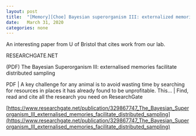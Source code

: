 ```yaml
---
layout: post
title:  "[Memory][Choe] Bayesian superorganism III: externalized memories facilitates ..."
date:   March 31, 2020
categories: none
---
```


An interesting paper from U of Bristol that cites work from our lab. 


 






RESEARCHGATE.NET

(PDF) The Bayesian Superorganism III: externalised memories facilitate distributed sampling

PDF | A key challenge for any animal is to avoid wasting time by searching for resources in places it has already found to be unprofitable. This... | Find, read and cite all the research you need on ResearchGate





[https://www.researchgate.net/publication/329867747_The_Bayesian_Superorganism_III_externalised_memories_facilitate_distributed_sampling](https://www.researchgate.net/publication/329867747_The_Bayesian_Superorganism_III_externalised_memories_facilitate_distributed_sampling)



 

